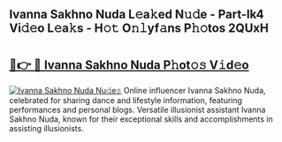 ## Ivanna Sakhno Nuda L𝚎a𝚔ed N𝚞𝚍e - Part-lk4 Vi𝚍𝚎o L𝚎a𝚔s - H𝚘𝚝 O𝚗𝚕yf𝚊ns P𝚑𝚘tos 2QUxH

# <h2><a href="http://kfell75.oniu.top/?m=Ivanna+Sakhno+Nuda">🔗👉 🔴 Ivanna Sakhno Nuda P𝚑ot𝚘𝚜 V𝚒d𝚎o</a></h2>

[![Ivanna Sakhno Nuda Nu𝚍e𝚜](https://i.imgur.com/0qMVB7G.gif)](http://kfell75.oniu.top/?m=Ivanna+Sakhno+Nuda)
Online influencer Ivanna Sakhno Nuda, celebrated for sharing dance and lifestyle information, featuring performances and personal blogs. Versatile illusionist assistant Ivanna Sakhno Nuda, known for their exceptional skills and accomplishments in assisting illusionists.  
